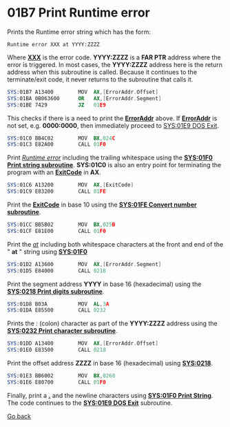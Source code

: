 # 01B7 Print Runtime error

Prints the Runtime error string which has the form:

```
Runtime error XXX at YYYY:ZZZZ
```

Where **[XXX](ERROR-CODES.md)** is the error code. **YYYY:ZZZZ** is a **FAR PTR** address where the error is triggered. In most cases, the **YYYY:ZZZZ** address here is the return address when this subroutine is called. Because it continues to the terminate/exit code, it never returns to the subroutine that calls it.

```nasm
SYS:01B7 A13400        MOV	AX,[ErrorAddr.Offset]
SYS:01BA 0B063600      OR	AX,[ErrorAddr.Segment]
SYS:01BE 7429          JZ	01E9
```

This checks if there is a need to print the **[ErrorAddr](DATA.md)** above. If **[ErrorAddr](DATA.md)** is not set, e.g. **0000:0000**, then immediately proceed to [SYS:01E9 DOS Exit](01E9-DOS-EXIT.md).

```nasm
SYS:01C0 BB4C02        MOV	BX,024C
SYS:01C3 E82A00        CALL	01F0
```

Print [*Runtime error*](024C-STRING-RUNTIME-ERR.md) including the trailing whitespace using the **[SYS:01F0 Print string subroutine](01F0-PRINT-STRING.md)**. **SYS:01C0** is also an entry point for terminating the program with an **[ExitCode](DATA.md)** in **AX**.


```nasm
SYS:01C6 A13200        MOV	AX,[ExitCode]
SYS:01C9 E83200        CALL	01FE
```

Print the **[ExitCode](DATA.md)** in base 10 using the **[SYS:01FE Convert number subroutine](1FE-CONVERT-NUMBER.md)**.

```nasm
SYS:01CC BB5B02        MOV	BX,025B
SYS:01CF E81E00        CALL	01F0
```

Print the [*at*](024C-STRING-RUNTIME-ERR.md) including both whitespace characters at the front and end of the " **at** " string using **[SYS:01F0](01F0-PRINT-STRING.md)**

```nasm
SYS:01D2 A13600        MOV	AX,[ErrorAddr.Segment]
SYS:01D5 E84000        CALL	0218
```

Print the segment address **YYYY** in base 16 (hexadecimal) using the **[SYS:0218 Print digits subroutine](0218-PRINT-DIGITS.md)**.

```nasm
SYS:01D8 B03A          MOV	AL,3A
SYS:01DA E85500        CALL	0232
```

Prints the *:* (colon) character as part of the **YYYY:ZZZZ** address using the **[SYS:0232 Print character subroutine](0232-PRINT-CHAR.m)**.

```nasm
SYS:01DD A13400        MOV	AX,[ErrorAddr.Offset]
SYS:01E0 E83500        CALL	0218
```

Print the offset address **ZZZZ** in base 16 (hexadecimal) using **[SYS:0218](0218-PRINT-DIGITS.md)**.

```nasm
SYS:01E3 BB6002        MOV	BX,0260
SYS:01E6 E80700        CALL	01F0
```

Finally, print a **[.](024C-STRING-RUNTIME-ERR.md)** and the newline characters using **[SYS:01F0 Print String](01F0-PRINT-STRING.md)**. The code continues to the **[SYS:01E9 DOS Exit](01E9-DOS-EXIT.md)** subroutine.

[Go back](../README.md)